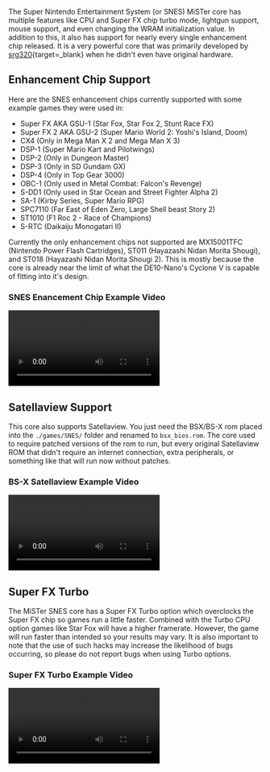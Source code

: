 The Super Nintendo Entertainment System (or SNES) MiSTer core has multiple features like CPU and Super FX chip turbo mode, lightgun support, mouse support, and even changing the WRAM initialization value. In addition to this, it also has support for nearly every single enhancement chip released. It is a very powerful core that was primarily developed by [srg320](https://www.patreon.com/srg320){target=_blank} when he didn't even have original hardware.

## Enhancement Chip Support
Here are the SNES enhancement chips currently supported with some example games they were used in:

* Super FX AKA GSU-1 (Star Fox, Star Fox 2, Stunt Race FX)
* Super FX 2 AKA GSU-2 (Super Mario World 2: Yoshi's Island, Doom)
* CX4 (Only in Mega Man X 2 and Mega Man X 3)
* DSP-1 (Super Mario Kart and Pilotwings)
* DSP-2 (Only in Dungeon Master)
* DSP-3 (Only in SD Gundam GX)
* DSP-4 (Only in Top Gear 3000)
* OBC-1 (Only used in Metal Combat: Falcon's Revenge)
* S-DD1 (Only used in Star Ocean and Street Fighter Alpha 2)
* SA-1 (Kirby Series, Super Mario RPG)
* SPC7110 (Far East of Eden Zero, Large Shell beast Story 2)
* ST1010 (F1 Roc 2 - Race of Champions)
* S-RTC (Daikaiju Monogatari II)

Currently the only enhancement chips not supported are MX15001TFC (Nintendo Power Flash Cartridges), ST011 (Hayazashi Nidan Morita Shougi), and ST018 (Hayazashi Nidan Morita Shougi 2). This is mostly because the core is already near the limit of what the DE10-Nano's Cyclone V is capable of fitting into it's design.

### SNES Enancement Chip Example Video
![type:video](videos/snes-chips.mp4)

## Satellaview Support
This core also supports Satellaview. You just need the BSX/BS-X rom placed into the `./games/SNES/` folder and renamed to `bsx_bios.rom`. The core used to require patched versions of the rom to run, but every original Satellaview ROM that didn't require an internet connection, extra peripherals, or something like that will run now without patches.

### BS-X Satellaview Example Video
![type:video](videos/snes-bs-x.mp4)

## Super FX Turbo
The MiSTer SNES core has a Super FX Turbo option which overclocks the Super FX chip so games run a little faster. Combined with the Turbo CPU option games like Star Fox will have a higher framerate. However, the game will run faster than intended so your results may vary. It is also important to note that the use of such hacks may increase the likelihood of bugs occurring, so please do not report bugs when using Turbo options.
### Super FX Turbo Example Video
![type:video](videos/snes-fx-turbo.mp4)
